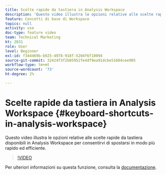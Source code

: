 ```yaml
---
title: Scelte rapide da tastiera in Analysis Workspace
description: 'Questo video illustra le opzioni relative alle scelte rapide da tastiera disponibili in Analysis Workspace per consentirvi di spostarsi in modo più rapido ed efficiente. '
feature: Concetti di base di Workspace
topics: null
activity: use
doc-type: feature video
team: Technical Marketing
kt: 2031
role: User
level: Beginner
exl-id: f344469b-b925-4978-918f-5204f6f10094
source-git-commit: 32424f3f2b05952fe4df9ea91dcbe51684cee905
workflow-type: tm+mt
source-wordcount: '73'
ht-degree: 2%

---
```


# Scelte rapide da tastiera in Analysis Workspace {#keyboard-shortcuts-in-analysis-workspace}

Questo video illustra le opzioni relative alle scelte rapide da tastiera disponibili in Analysis Workspace per consentirvi di spostarsi in modo più rapido ed efficiente.

>[!VIDEO](https://video.tv.adobe.com/v/23984/?quality=12)

Per ulteriori informazioni su questa funzione, consulta la [documentazione](https://marketing.adobe.com/resources/help/en_US/analytics/analysis-workspace/fa_shortcut_keys.html).
